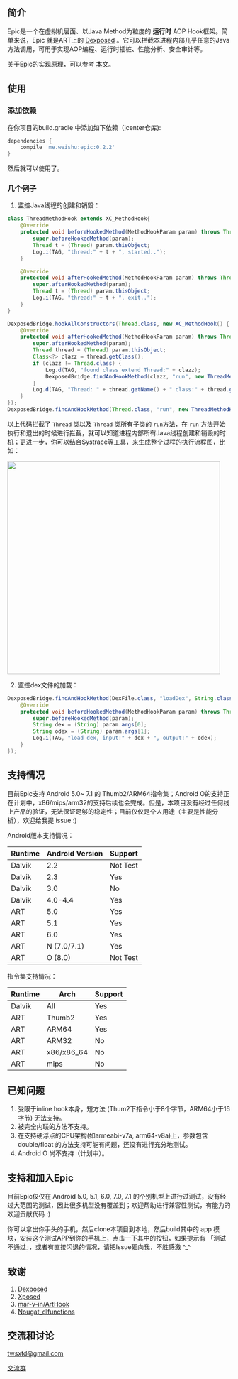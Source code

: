 ## 简介

Epic是一个在虚拟机层面、以Java Method为粒度的 **运行时** AOP Hook框架。简单来说，Epic 就是ART上的 [Dexposed](https://github.com/alibaba/dexposed) 。它可以拦截本进程内部几乎任意的Java方法调用，可用于实现AOP编程、运行时插桩、性能分析、安全审计等。

关于Epic的实现原理，可以参考 [本文](http://weishu.me/2017/11/23/dexposed-on-art/)。

## 使用

### 添加依赖

在你项目的build.gradle 中添加如下依赖（jcenter仓库):

```groovy
dependencies {
    compile 'me.weishu:epic:0.2.2'
}
```

然后就可以使用了。

### 几个例子

1. 监控Java线程的创建和销毁：

```java
class ThreadMethodHook extends XC_MethodHook{
    @Override
    protected void beforeHookedMethod(MethodHookParam param) throws Throwable {
        super.beforeHookedMethod(param);
        Thread t = (Thread) param.thisObject;
        Log.i(TAG, "thread:" + t + ", started..");
    }

    @Override
    protected void afterHookedMethod(MethodHookParam param) throws Throwable {
        super.afterHookedMethod(param);
        Thread t = (Thread) param.thisObject;
        Log.i(TAG, "thread:" + t + ", exit..");
    }
}

DexposedBridge.hookAllConstructors(Thread.class, new XC_MethodHook() {
    @Override
    protected void afterHookedMethod(MethodHookParam param) throws Throwable {
        super.afterHookedMethod(param);
        Thread thread = (Thread) param.thisObject;
        Class<?> clazz = thread.getClass();
        if (clazz != Thread.class) {
            Log.d(TAG, "found class extend Thread:" + clazz);
            DexposedBridge.findAndHookMethod(clazz, "run", new ThreadMethodHook());
        }
        Log.d(TAG, "Thread: " + thread.getName() + " class:" + thread.getClass() +  " is created.");
    }
});
DexposedBridge.findAndHookMethod(Thread.class, "run", new ThreadMethodHook());
```

以上代码拦截了 `Thread` 类以及 `Thread` 类所有子类的 `run`方法，在 `run` 方法开始执行和退出的时候进行拦截，就可以知道进程内部所有Java线程创建和销毁的时机；更进一步，你可以结合Systrace等工具，来生成整个过程的执行流程图，比如：

<img src="http://7xp3xc.com1.z0.glb.clouddn.com/201601/1511840542774.png" width="480"/>

2. 监控dex文件的加载：

```java
DexposedBridge.findAndHookMethod(DexFile.class, "loadDex", String.class, String.class, int.class, new XC_MethodHook() {
    @Override
    protected void beforeHookedMethod(MethodHookParam param) throws Throwable {
        super.beforeHookedMethod(param);
        String dex = (String) param.args[0];
        String odex = (String) param.args[1];
        Log.i(TAG, "load dex, input:" + dex + ", output:" + odex);
    }
});
```

## 支持情况

目前Epic支持 Android 5.0~ 7.1 的 Thumb2/ARM64指令集；Android O的支持正在计划中，x86/mips/arm32的支持后续也会完成。但是，本项目没有经过任何线上产品的验证，无法保证足够的稳定性；目前仅仅是个人用途（主要是性能分析），欢迎给我提 issue :)

Android版本支持情况：

Runtime | Android Version | Support
------  | --------------- | --------
Dalvik  | 2.2             | Not Test
Dalvik  | 2.3             | Yes
Dalvik  | 3.0             | No
Dalvik  | 4.0-4.4         | Yes
ART     | 5.0             | Yes
ART     | 5.1             | Yes
ART     | 6.0             | Yes
ART     | N (7.0/7.1)     | Yes
ART     | O (8.0)         | Not Test

指令集支持情况：

Runtime  | Arch         | Support
-------- | ------------ | --------
Dalvik   | All          | Yes
ART      | Thumb2       | Yes
ART      | ARM64        | Yes
ART      | ARM32        | No
ART      | x86/x86_64   | No
ART      | mips         | No

## 已知问题

1. 受限于inline hook本身，短方法 (Thum2下指令小于8个字节，ARM64小于16字节) 无法支持。
2. 被完全内联的方法不支持。
3. 在支持硬浮点的CPU架构(如armeabi-v7a, arm64-v8a)上，参数包含 double/float 的方法支持可能有问题，还没有进行充分地测试。
4. Android O 尚不支持（计划中）。

## 支持和加入Epic

目前Epic仅仅在 Android 5.0, 5.1, 6.0, 7.0, 7.1 的个别机型上进行过测试，没有经过大范围的测试，因此很多机型没有覆盖到；欢迎帮助进行兼容性测试，有能力的欢迎贡献代码 :)

你可以拿出你手头的手机，然后clone本项目到本地，然后build其中的 app 模块，安装这个测试APP到你的手机上，点击一下其中的按钮，如果提示有 「测试不通过」，或者有直接闪退的情况，请把Issue砸向我，不胜感激 ^_^ 

## 致谢

1. [Dexposed](https://github.com/alibaba/dexposed)
2. [Xposed](http://repo.xposed.info/module/de.robv.android.xposed.installer)
3. [mar-v-in/ArtHook](https://github.com/mar-v-in/ArtHook)
4. [Nougat_dlfunctions](https://github.com/avs333/Nougat_dlfunctions.git)


## 交流和讨论

twsxtd@gmail.com

[交流群](https://gitter.im/android-hacker/epic?utm_source=badge&utm_medium=badge&utm_campaign=pr-badge&utm_content=badge) 